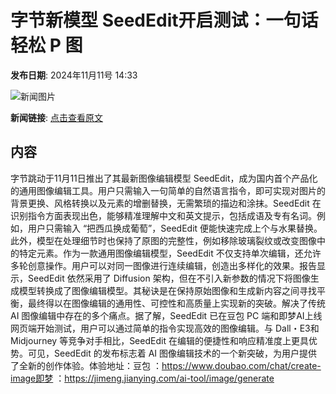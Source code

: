 # 字节新模型 SeedEdit开启测试：一句话轻松 P 图

**发布日期**: 2024年11月11号 14:33

![新闻图片](https://upload.chinaz.com/2024/1111/6386693237260807471387640.png)

**新闻链接**: [点击查看原文](https://www.aibase.com/zh/news/13135)

## 内容

字节跳动于11月11日推出了其最新图像编辑模型 SeedEdit，成为国内首个产品化的通用图像编辑工具。用户只需输入一句简单的自然语言指令，即可实现对图片的背景更换、风格转换以及元素的增删替换，无需繁琐的描边和涂抹。SeedEdit 在识别指令方面表现出色，能够精准理解中文和英文提示，包括成语及专有名词。例如，用户只需输入 “把西瓜换成葡萄”，SeedEdit 便能快速完成上个与水果替换。此外，模型在处理细节时也保持了原图的完整性，例如移除玻璃裂纹或改变图像中的特定元素。作为一款通用图像编辑模型，SeedEdit 不仅支持单次编辑，还允许多轮创意操作。用户可以对同一图像进行连续编辑，创造出多样化的效果。报告显示，SeedEdit 依然采用了 Diffusion 架构，但在不引入新参数的情况下将图像生成模型转换成了图像编辑模型。其秘诀是在保持原始图像和生成新内容之间寻找平衡，最终得以在图像编辑的通用性、可控性和高质量上实现新的突破。解决了传统 AI 图像编辑中存在的多个痛点。据了解，SeedEdit 已在豆包 PC 端和即梦AI上线网页端开始测试，用户可以通过简单的指令实现高效的图像编辑。与 Dall・E3和 Midjourney 等竞争对手相比，SeedEdit 在编辑的便捷性和响应精准度上更具优势。可见，SeedEdit 的发布标志着 AI 图像编辑技术的一个新突破，为用户提供了全新的创作体验。体验地址：豆包 ：https://www.doubao.com/chat/create-image即梦 ：https://jimeng.jianying.com/ai-tool/image/generate
